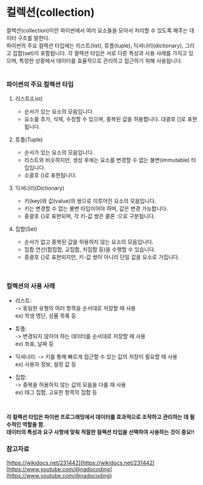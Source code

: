 # 컬렉션(collection)
컬렉션(collection)이란 파이썬에서 여러 요소들을 모아서 처리할 수 있도록 해주는 데이터 구조를 말한다.  
파이썬의 주요 컬렉션 타입에는 리스트(list), 튜플(tuple), 딕셔너리(dictionary), 그리고 집합(set)이 포함됩니다. 각 컬렉션 타입은 서로 다른 특성과 사용 사례를 가지고 있으며, 특정한 상황에서 데이터를 효율적으로 관리하고 접근하기 위해 사용됩니다.
<br><br>

### 파이썬의 주요 컬렉션 타입
1. 리스트(List)  
    - 순서가 있는 요소의 모음입니다.
    - 요소를 추가, 삭제, 수정할 수 있으며, 중복된 값을 허용합니다.
대괄호 []로 표현됩니다.

2. 튜플(Tuple)
    - 순서가 있는 요소의 모음입니다.
    - 리스트와 비슷하지만, 생성 후에는 요소를 변경할 수 없는 불변(immutable) 타입입니다.
    - 소괄호 ()로 표현됩니다.

3. 딕셔너리(Dictionary)
    - 키(key)와 값(value)의 쌍으로 이루어진 요소의 모음입니다.
    - 키는 변경할 수 없는 불변 타입이어야 하며, 값은 변경 가능합니다.
    - 중괄호 {}로 표현되며, 각 키-값 쌍은 콜론 :으로 구분됩니다.

4. 집합(Set)
    - 순서가 없고 중복된 값을 허용하지 않는 요소의 모음입니다.
    - 집합 연산(합집합, 교집합, 차집합 등)을 수행할 수 있습니다.
    - 중괄호 {}로 표현되지만, 키-값 쌍이 아니라 단일 값을 요소로 가집니다.

<br>

### 컬렉션의 사용 사례
- 리스트:  
    -> 동일한 유형의 여러 항목을 순서대로 저장할 때 사용  
   ex) 학생 명단, 상품 목록 등

- 튜플:  
    -> 변경되지 않아야 하는 데이터를 순서대로 저장할 때 사용  
    ex) 좌표, 날짜 등

- 딕셔너리:
    -> 키를 통해 빠르게 접근할 수 있는 값의 저장이 필요할 때 사용  
    ex) 사용자 정보, 설정 값 등

- 집합:  
    -> 중복을 허용하지 않는 값의 모음을 다룰 때 사용  
    ex) 태그 집합, 고유한 항목의 집합 등

<br>

**각 컬렉션 타입은 파이썬 프로그래밍에서 데이터를 효과적으로 조작하고 관리하는 데 필수적인 역할을 함.  
데이터의 특성과 요구 사항에 맞춰 적절한 컬렉션 타입을 선택하여 사용하는 것이 중요!!**

### 참고자료  
[https://wikidocs.net/231442](https://wikidocs.net/231442)  
[https://www.youtube.com/@nadocoding](https://www.youtube.com/@nadocoding)
